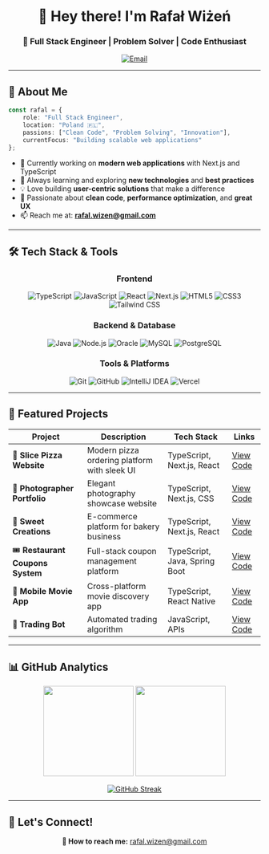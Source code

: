<div align="center">

# 👋 Hey there! I'm Rafał Wiżeń

### 🚀 Full Stack Engineer | Problem Solver | Code Enthusiast

[![Email](https://img.shields.io/badge/Email-rafal.wizen%40gmail.com-blue?style=for-the-badge&logo=gmail&logoColor=white)](mailto:rafal.wizen@gmail.com)

</div>

---

## 🎯 About Me

```typescript
const rafal = {
    role: "Full Stack Engineer",
    location: "Poland 🇵🇱",
    passions: ["Clean Code", "Problem Solving", "Innovation"],
    currentFocus: "Building scalable web applications"
};
```

- 🔭 Currently working on **modern web applications** with Next.js and TypeScript
- 🌱 Always learning and exploring **new technologies** and **best practices**
- 💡 Love building **user-centric solutions** that make a difference
- 🎨 Passionate about **clean code**, **performance optimization**, and **great UX**
- 📫 Reach me at: **rafal.wizen@gmail.com**

---

## 🛠️ Tech Stack & Tools

<div align="center">

### Frontend
![TypeScript](https://img.shields.io/badge/TypeScript-007ACC?style=for-the-badge&logo=typescript&logoColor=white)
![JavaScript](https://img.shields.io/badge/JavaScript-F7DF1E?style=for-the-badge&logo=javascript&logoColor=black)
![React](https://img.shields.io/badge/React-20232A?style=for-the-badge&logo=react&logoColor=61DAFB)
![Next.js](https://img.shields.io/badge/Next.js-000000?style=for-the-badge&logo=next.js&logoColor=white)
![HTML5](https://img.shields.io/badge/HTML5-E34F26?style=for-the-badge&logo=html5&logoColor=white)
![CSS3](https://img.shields.io/badge/CSS3-1572B6?style=for-the-badge&logo=css3&logoColor=white)
![Tailwind CSS](https://img.shields.io/badge/Tailwind_CSS-38B2AC?style=for-the-badge&logo=tailwind-css&logoColor=white)

### Backend & Database
![Java](https://img.shields.io/badge/Java-ED8B00?style=for-the-badge&logo=openjdk&logoColor=white)
![Node.js](https://img.shields.io/badge/Node.js-43853D?style=for-the-badge&logo=node.js&logoColor=white)
![Oracle](https://img.shields.io/badge/Oracle-F80000?style=for-the-badge&logo=oracle&logoColor=white)
![MySQL](https://img.shields.io/badge/MySQL-005C84?style=for-the-badge&logo=mysql&logoColor=white)
![PostgreSQL](https://img.shields.io/badge/PostgreSQL-316192?style=for-the-badge&logo=postgresql&logoColor=white)

### Tools & Platforms
![Git](https://img.shields.io/badge/Git-F05032?style=for-the-badge&logo=git&logoColor=white)
![GitHub](https://img.shields.io/badge/GitHub-100000?style=for-the-badge&logo=github&logoColor=white)
![IntelliJ IDEA](https://img.shields.io/badge/IntelliJ_IDEA-000000?style=for-the-badge&logo=intellij-idea&logoColor=white)
![Vercel](https://img.shields.io/badge/Vercel-000000?style=for-the-badge&logo=vercel&logoColor=white)

</div>

---

## 🚀 Featured Projects

<div align="center">

| Project | Description | Tech Stack | Links |
|---------|-------------|------------|-------|
| 🍕 **Slice Pizza Website** | Modern pizza ordering platform with sleek UI | TypeScript, Next.js, React | [View Code](https://github.com/rafalwizen/slice-pizza-website) |
| 📸 **Photographer Portfolio** | Elegant photography showcase website | TypeScript, Next.js, CSS | [View Code](https://github.com/rafalwizen/photographer-website-next-js-2) |
| 🍰 **Sweet Creations** | E-commerce platform for bakery business | TypeScript, Next.js, React | [View Code](https://github.com/rafalwizen/sweet-creations-next-js) |
| 🎟️ **Restaurant Coupons System** | Full-stack coupon management platform | TypeScript, Java, Spring Boot | [View Code](https://github.com/rafalwizen/restaurant-coupons-webapp) |
| 📱 **Mobile Movie App** | Cross-platform movie discovery app | TypeScript, React Native | [View Code](https://github.com/rafalwizen/mobile-movie-app) |
| 🤖 **Trading Bot** | Automated trading algorithm | JavaScript, APIs | [View Code](https://github.com/rafalwizen/trading-bot) |

</div>

---

## 📊 GitHub Analytics

<div align="center">

<img height="180em" src="https://github-readme-stats.vercel.app/api?username=rafalwizen&show_icons=true&theme=tokyonight&include_all_commits=true&count_private=true"/>
<img height="180em" src="https://github-readme-stats.vercel.app/api/top-langs/?username=rafalwizen&layout=compact&langs_count=8&theme=tokyonight"/>

</div>

<div align="center">

[![GitHub Streak](https://streak-stats.demolab.com/?user=rafalwizen&theme=tokyonight)](https://git.io/streak-stats)

</div>

---

## 🤝 Let's Connect!

<div align="center">

**📧 How to reach me:** [rafal.wizen@gmail.com](mailto:rafal.wizen@gmail.com)

</div>
